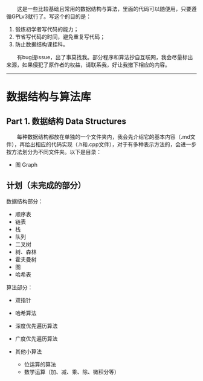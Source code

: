 &emsp;&emsp;这是一些比较基础且常用的数据结构与算法，里面的代码可以随便用，只要遵循GPLv3就行了。写这个的目的是：

1. 锻炼初学者写代码的能力；
2. 节省写代码的时间，避免重复写代码；
3. 防止数据结构课挂科。

&emsp;&emsp;有bug提issue，出了事莫找我。部分程序和算法抄自互联网，我会尽量标出来源，如果侵犯了原作者的权益，请联系我，好让我撤下相应的内容。

---



# 数据结构与算法库

## Part 1. 数据结构 Data Structures

&emsp;&emsp;每种数据结构都放在单独的一个文件夹内，我会先介绍它的基本内容（.md文件），再给出相应的代码实现（.h和.cpp文件），对于有多种表示方法的，会进一步按方法划分为不同文件夹。以下是目录：

* 图 Graph



## 计划（未完成的部分）

数据结构部分：

* 顺序表
* 链表
* 栈
* 队列
* 二叉树
* 树、森林
* 霍夫曼树
* 图
* 哈希表



算法部分：

* 双指针
* 哈希算法
* 深度优先遍历算法
* 广度优先遍历算法

* 其他小算法
  * 位运算的算法
  * 数学运算（加、减、乘、除、微积分等）